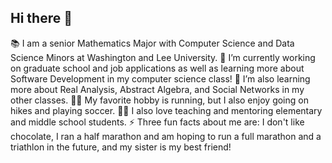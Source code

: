 ## Hi there 👋

📚 I am a senior Mathematics Major with Computer Science and Data Science Minors at Washington and Lee University.
🔭 I’m currently working on graduate school and job applications as well as learning more about Software Development in my computer science class!
🌱 I’m also learning more about Real Analysis, Abstract Algebra, and Social Networks in my other classes.
🏃‍♀️ My favorite hobby is running, but I also enjoy going on hikes and playing soccer.
👩‍🏫 I also love teaching and mentoring elementary and middle school students.
⚡ Three fun facts about me are: I don't like chocolate, I ran a half marathon and am hoping to run a full marathon and a triathlon in the future, and my sister is my best friend!

